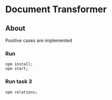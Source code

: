 # Document Transformer

## About
Positive cases are implemented

### Run
```
npm install;
npm start;
```

### Run task 3
```
npm relations;
```

